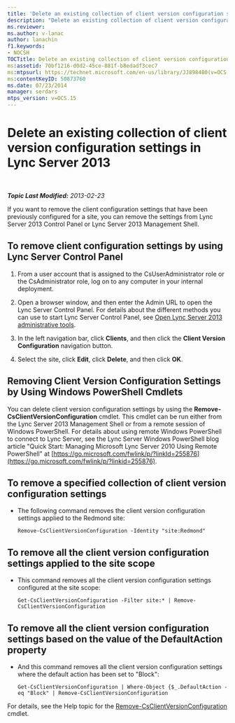 ```yaml
---
title: 'Delete an existing collection of client version configuration settings'
description: "Delete an existing collection of client version configuration settings."
ms.reviewer: 
ms.author: v-lanac
author: lanachin
f1.keywords:
- NOCSH
TOCTitle: Delete an existing collection of client version configuration settings
ms:assetid: 70bf1216-d0d2-45ce-881f-b8edadf3cec7
ms:mtpsurl: https://technet.microsoft.com/en-us/library/JJ898480(v=OCS.15)
ms:contentKeyID: 50873760
ms.date: 07/23/2014
manager: serdars
mtps_version: v=OCS.15
---
```


# Delete an existing collection of client version configuration settings in Lync Server 2013

<div data-xmlns="http://www.w3.org/1999/xhtml">

<div class="topic" data-xmlns="http://www.w3.org/1999/xhtml" data-msxsl="urn:schemas-microsoft-com:xslt" data-cs="https://msdn.microsoft.com/">

<div data-asp="https://msdn2.microsoft.com/asp">



</div>

<div id="mainSection">

<div id="mainBody">

<span> </span>

_**Topic Last Modified:** 2013-02-23_

If you want to remove the client configuration settings that have been previously configured for a site, you can remove the settings from Lync Server 2013 Control Panel or Lync Server 2013 Management Shell.

<div>

## To remove client configuration settings by using Lync Server Control Panel

1.  From a user account that is assigned to the CsUserAdministrator role or the CsAdministrator role, log on to any computer in your internal deployment.

2.  Open a browser window, and then enter the Admin URL to open the Lync Server Control Panel. For details about the different methods you can use to start Lync Server Control Panel, see [Open Lync Server 2013 administrative tools](lync-server-2013-open-lync-server-administrative-tools.md).

3.  In the left navigation bar, click **Clients**, and then click the **Client Version Configuration** navigation button.

4.  Select the site, click **Edit**, click **Delete**, and then click **OK**.

</div>

<div>

## Removing Client Version Configuration Settings by Using Windows PowerShell Cmdlets

You can delete client version configuration settings by using the **Remove-CsClientVersionConfiguration** cmdlet. This cmdlet can be run either from the Lync Server 2013 Management Shell or from a remote session of Windows PowerShell. For details about using remote Windows PowerShell to connect to Lync Server, see the Lync Server Windows PowerShell blog article "Quick Start: Managing Microsoft Lync Server 2010 Using Remote PowerShell" at [https://go.microsoft.com/fwlink/p/?linkId=255876](https://go.microsoft.com/fwlink/p/?linkid=255876).

<div>

## To remove a specified collection of client version configuration settings

  - The following command removes the client version configuration settings applied to the Redmond site:
    
        Remove-CsClientVersionConfiguration -Identity "site:Redmond"

</div>

<div>

## To remove all the client version configuration settings applied to the site scope

  - This command removes all the client version configuration settings configured at the site scope:
    
        Get-CsClientVersionConfiguration -Filter site:* | Remove-CsClientVersionConfiguration

</div>

<div>

## To remove all the client version configuration settings based on the value of the DefaultAction property

  - And this command removes all the client version configuration settings where the default action has been set to "Block":
    
        Get-CsClientVersionConfiguration | Where-Object {$_.DefaultAction -eq "Block" | Remove-CsClientVersionConfiguration

</div>

For details, see the Help topic for the [Remove-CsClientVersionConfiguration](https://technet.microsoft.com/library/Gg425925(v=OCS.15)) cmdlet.

</div>

</div>

<span> </span>

</div>

</div>

</div>


